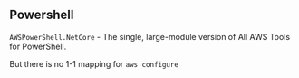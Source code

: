 ## Powershell
`AWSPowerShell.NetCore` - The single, large-module version of All AWS Tools for PowerShell. 

But there is no 1-1 mapping for `aws configure`
